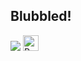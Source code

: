 ## Blubbled!

![](https://komarev.com/ghpvc/?username=progotya)
<img height="25" src="https://api.visitorbadge.io/api/VisitorHit?user=progotya&countColorcountColor&countColor=%23006EFF" alt="Profile Views"/>
